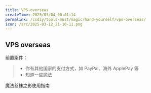 ```yaml
---
title: VPS-overseas
createTime: 2025/03/04 00:01:14
permalink: /csdiy/tools-must/magic/hand-yourself/vps-overseas/
icon: /src/2025-03-12_21-10-11.png
---
```

## VPS overseas
前置条件：
> - 你有其他国家的支付方式，如 PayPal、海外 ApplePay 等
> - 知道一些魔法

<LinkCard href="https://yixun666.github.io/2018/05/25/%E9%AD%94%E6%B3%95%E4%B8%9D%E8%A2%9C%E4%B9%8B%E5%BD%B1%E4%BD%BF%E7%94%A8%E6%8C%87%E5%8D%97/"
title="VPS overseas">魔法丝袜之影使用指南</LinkCard>